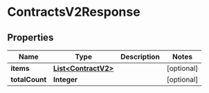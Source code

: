 

# ContractsV2Response


## Properties

| Name | Type | Description | Notes |
|------------ | ------------- | ------------- | -------------|
|**items** | [**List&lt;ContractV2&gt;**](ContractV2.md) |  |  [optional] |
|**totalCount** | **Integer** |  |  [optional] |



